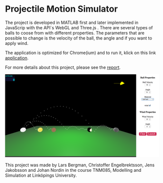 # Projectile Motion Simulator

The project is developed in MATLAB first and later implemented in JavaScrip with the API´s WebGL and Three.js .
There are several types of balls to coose from with different properties. The parameters that are possible to change is the velocity of the ball, the angle and if you want to apply wind.

The application is optimized for Chrome(ium) and to run it, klick on this link [application](https://cdn.rawgit.com/chren574/Projectile-Motion-Simulator/master/index.html).

For more details about this project, please see the [report](https://cdn.rawgit.com/chren574/Projectile-Motion-Simulator/master/Projekt_Rapport.pdf).


![GitHub Logo](/images/kastbana_v2.png)

This project was made by Lars Bergman, Christoffer Engelbrektsson, Jens Jakobsson and Johan Nordin in the course TNM085, Modelling and Simulation at Linköpings University. 
